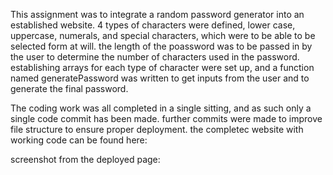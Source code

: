 This assignment was to integrate a random password generator into an established website.
4 types of characters were defined, lower case, uppercase, numerals, and special characters, which were to be able to be selected form at will.
the length of the poassword was to be passed in by the user to determine the number of characters used in the password.
establishing arrays for each type of character were set up, and a function named generatePassword was written to get inputs from the user and to generate the final password.

The coding work was all completed in a single sitting, and as such only a single code commit has been made.
further commits were made to improve file structure to ensure proper deployment.
the completec website with working code can be found here:

screenshot from the deployed page:
